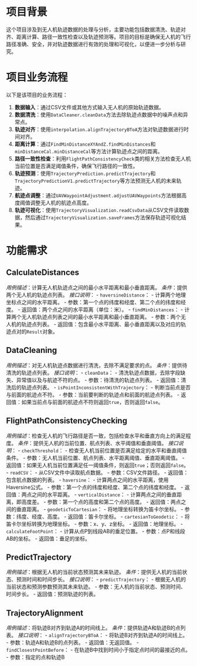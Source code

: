 # 项目背景
这个项目涉及到无人机轨迹数据的处理与分析，主要功能包括数据清洗、轨迹对齐、距离计算、路径一致性检查以及轨迹预测等。项目的目标是确保无人机的飞行路径准确、安全，并对轨迹数据进行有效的处理和可视化，以便进一步分析与研究。

# 项目业务流程
以下是该项目的业务流程：
1. **数据输入**：通过CSV文件或其他方式输入无人机的原始轨迹数据。
2. **数据清洗**：使用`DataCleaner.cleanData`方法去除轨迹点数据中的噪声点和异常点。
3. **轨迹对齐**：使用`interpolation.alignTrajectoryBToA`方法对轨迹数据进行时间对齐。
4. **距离计算**：通过`FindMinDistanceXYAndZ.findMinDistances`和`minDistanceCal.minDistanceCal`等方法计算轨迹点之间的距离。
5. **路径一致性检查**：利用`FlightPathConsistencyCheck`类的相关方法检查无人机当前位置是否满足阈值条件，确保飞行路径的一致性。
6. **轨迹预测**：使用`TrajectoryPrediction.predictTrajectory`和`TrajectoryPredictionV1.predictTrajectory`等方法预测无人机的未来轨迹。
7. **航迹点调整**：通过`UAVWaypointAdjustment.adjustUAVWaypoints`方法根据高度阈值调整无人机的航迹点高度。
8. **轨迹可视化**：使用`TrajectoryVisualization.readCsvData`从CSV文件读取数据，然后通过`TrajectoryVisualization.saveFrames`方法保存轨迹可视化结果。

# 功能需求
## CalculateDistances
*用例描述*：计算无人机轨迹点之间的最小水平距离和最小垂直距离。
*条件*：提供两个无人机的轨迹点列表。
*接口说明*：
    - `haversineDistance`：
        - 计算两个地理坐标点之间的水平距离。
        - 参数：第一个点的纬度和经度、第二个点的纬度和经度。
        - 返回值：两个点之间的水平距离（单位：米）。
    - `findMinDistances`：
        - 计算两个无人机轨迹点列表之间的最小水平距离和最小垂直距离。
        - 参数：两个无人机的轨迹点列表。
        - 返回值：包含最小水平距离、最小垂直距离以及对应的轨迹点对的`Result`对象。

## DataCleaning
*用例描述*：对无人机轨迹点数据进行清洗，去除不满足要求的点。
*条件*：提供待清洗的轨迹点列表。
*接口说明*：
    - `cleanData`：
        - 清洗轨迹点数据，去除字段缺失、异常值以及与航迹不符的点。
        - 参数：待清洗的轨迹点列表。
        - 返回值：清洗后的轨迹点列表。
    - `isPointInconsistentWithTrajectory`：
        - 判断当前点是否与前面的航迹点不符。
        - 参数：当前要判断的轨迹点和前面的航迹点列表。
        - 返回值：如果当前点与前面的航迹点不符则返回`true`，否则返回`false`。

## FlightPathConsistencyChecking
*用例描述*：检查无人机的飞行路径是否一致，包括检查水平和垂直方向上的满足程度。
*条件*：提供无人机的当前位置、航点列表、水平阈值和垂直阈值。
*接口说明*：
    - `checkThreshold`：
        - 检查无人机当前位置是否满足给定的水平和垂直阈值条件。
        - 参数：无人机当前位置、航点列表、水平距离阈值、垂直距离阈值。
        - 返回值：如果无人机当前位置满足任一阈值条件，则返回`true`；否则返回`false`。
    - `readCSV`：
        - 从CSV文件中读取航点数据。
        - 参数：CSV文件路径。
        - 返回值：包含航点数据的列表。
    - `haversine`：
        - 计算两点之间的水平距离，使用Haversine公式。
        - 参数：第一个点的纬度和经度、第二个点的纬度和经度。
        - 返回值：两点之间的水平距离。
    - `verticalDistance`：
        - 计算两点之间的垂直距离，即高度差。
        - 参数：第一个点的高度和第二个点的高度。
        - 返回值：两点之间的垂直距离。
    - `geodeticToCartesian`：
        - 将地理坐标转换为笛卡尔坐标。
        - 参数：纬度、经度、高度。
        - 返回值：笛卡尔坐标。
    - `cartesianToGeodetic`：
        - 将笛卡尔坐标转换为地理坐标。
        - 参数：x、y、z坐标。
        - 返回值：地理坐标。
    - `calculateFootPoint`：
        - 计算从点P到线段AB的垂足位置。
        - 参数：点P和线段AB的坐标。
        - 返回值：垂足的坐标。

## PredictTrajectory
*用例描述*：根据无人机的当前状态预测其未来轨迹。
*条件*：提供无人机的当前状态、预测时间和时间步长。
*接口说明*：
    - `predictTrajectory`：
        - 根据无人机的当前状态和预测参数预测其未来轨迹。
        - 参数：无人机的当前状态、预测时间、时间步长。
        - 返回值：预测轨迹的列表。

## TrajectoryAlignment
*用例描述*：将轨迹B对齐到轨迹A的时间线上。
*条件*：提供轨迹A和轨迹B的点列表。
*接口说明*：
    - `alignTrajectoryBToA`：
        - 将轨迹B对齐到轨迹A的时间线上。
        - 参数：轨迹A和轨迹B的点列表。
        - 返回值：无返回值。
    - `findClosestPointBefore`：
        - 在轨迹B中找到时间小于指定点时间的最接近的点。
        - 参数：指定的点和轨迹B